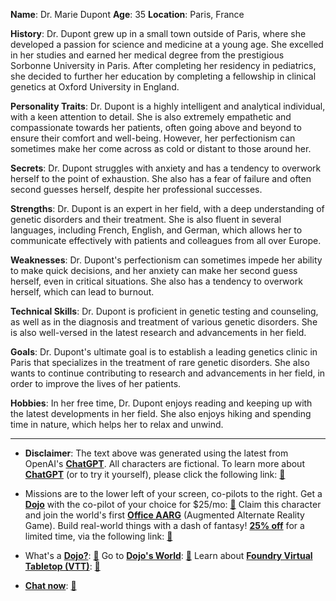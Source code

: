 **Name**: Dr. Marie Dupont
**Age**: 35
**Location**: Paris, France

**History**:
Dr. Dupont grew up in a small town outside of Paris, where she developed a passion for science and medicine at a young age. She excelled in her studies and earned her medical degree from the prestigious Sorbonne University in Paris. After completing her residency in pediatrics, she decided to further her education by completing a fellowship in clinical genetics at Oxford University in England.

**Personality Traits**:
Dr. Dupont is a highly intelligent and analytical individual, with a keen attention to detail. She is also extremely empathetic and compassionate towards her patients, often going above and beyond to ensure their comfort and well-being. However, her perfectionism can sometimes make her come across as cold or distant to those around her.

**Secrets**:
Dr. Dupont struggles with anxiety and has a tendency to overwork herself to the point of exhaustion. She also has a fear of failure and often second guesses herself, despite her professional successes.

**Strengths**:
Dr. Dupont is an expert in her field, with a deep understanding of genetic disorders and their treatment. She is also fluent in several languages, including French, English, and German, which allows her to communicate effectively with patients and colleagues from all over Europe.

**Weaknesses**:
Dr. Dupont's perfectionism can sometimes impede her ability to make quick decisions, and her anxiety can make her second guess herself, even in critical situations. She also has a tendency to overwork herself, which can lead to burnout.

**Technical Skills**:
Dr. Dupont is proficient in genetic testing and counseling, as well as in the diagnosis and treatment of various genetic disorders. She is also well-versed in the latest research and advancements in her field.

**Goals**:
Dr. Dupont's ultimate goal is to establish a leading genetics clinic in Paris that specializes in the treatment of rare genetic disorders. She also wants to continue contributing to research and advancements in her field, in order to improve the lives of her patients.

**Hobbies**:
In her free time, Dr. Dupont enjoys reading and keeping up with the latest developments in her field. She also enjoys hiking and spending time in nature, which helps her to relax and unwind.
 

---
* **Disclaimer**: The text above was generated using the latest from OpenAI's [**ChatGPT**](https://openai.com/blog/chatgpt/).  All characters are fictional.  To learn more about [**ChatGPT**](https://openai.com/blog/chatgpt/) (or to try it yourself), please click the following link: [:closed_book:](https://openai.com/blog/chatgpt/)

* Missions are to the lower left of your screen, co-pilots to the right. Get a [**Dojo**](https://workmates.live/marketplace) with the co-pilot of your choice for $25/mo: [:green_book:](https://workmates.live/marketplace) Claim this character and join the world's first [**Office AARG**](https://dojos.world) (Augmented Alternate Reality Game). Build real-world things with a dash of fantasy! [**25% off**](https://blog.workmates.live/deal-on-a-dojo) for a limited time, via the following link: [:green_book:](https://blog.workmates.live/deal-on-a-dojo) 

* What's a [**Dojo?**](https://workdojos.com): [:blue_book:](https://workdojos.com)  Go to [**Dojo's World**](https://dojos.world): [:blue_book:](https://dojos.world)  Learn about [**Foundry Virtual Tabletop (VTT)**](https://foundryvtt.com): [:closed_book:](https://foundryvtt.com/)

* [**Chat now**](https://chat.workmates.live/channel/support): [:ledger:](https://chat.workmates.live/channel/support)